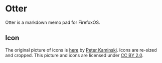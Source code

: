 # Otter

Otter is a markdown memo pad for FirefoxOS.

## Icon

The original picture of icons is [here](https://www.flickr.com/photos/peterkaminski/2796190)
by [Peter Kaminski](https://www.flickr.com/photos/peterkaminski/). Icons are re-sized and cropped.
This picture and icons are licensed under [CC BY 2.0](https://creativecommons.org/licenses/by/2.0/).
